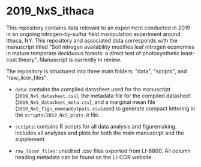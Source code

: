 # 2019_NxS_ithaca
This repository contains data relevant to an experiment conducted in 2019 in an ongoing nitrogen-by-sulfur field manipulation experiment around Ithaca, NY. This repository and associated data corresponds with the manuscript titled "Soil nitrogen availability modifies leaf nitrogen economies in mature temperate deciduous forests: a direct test of photosynthetic least-cost theory". Manuscript is currently in review.

The repository is structured into three main folders: "data", "scripts", and "raw_licor_files":

  - `data`: contains the compiled datasheet used for the manuscript (`2019_NxS_datasheet.csv`), the metadata file for the compiled datasheet (`2019_NxS_datasheet_meta.csv`), and a marginal mean file (`2019_NxS_figs_emmeanOutputs.csv`)used to generate compact lettering in the `scripts/2019_NxS_plots.R` file.
  
  - `scripts`: contains R scripts for all data analysis and figuremaking. Includes all analyses and plots for both the main manuscript and the supplement
  
  - `raw_licor_files`: unedited .csv files exported from LI-6800. All column heading metadata can be found on the LI-COR website.

